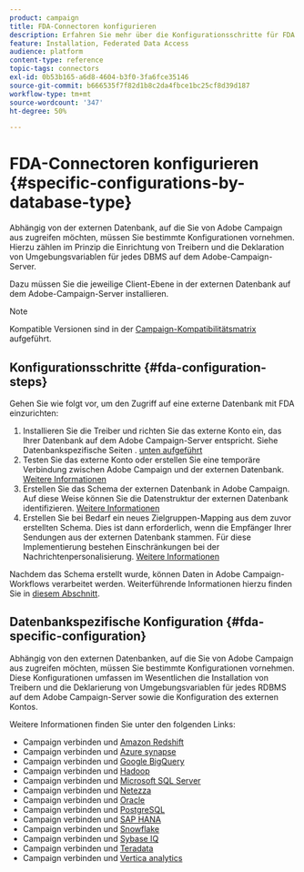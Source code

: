 ```yaml
---
product: campaign
title: FDA-Connectoren konfigurieren
description: Erfahren Sie mehr über die Konfigurationsschritte für FDA
feature: Installation, Federated Data Access
audience: platform
content-type: reference
topic-tags: connectors
exl-id: 0b53b165-a6d8-4604-b3f0-3fa6fce35146
source-git-commit: b666535f7f82d1b8c2da4fbce1bc25cf8d39d187
workflow-type: tm+mt
source-wordcount: '347'
ht-degree: 50%

---
```


# FDA-Connectoren konfigurieren {#specific-configurations-by-database-type}



Abhängig von der externen Datenbank, auf die Sie von Adobe Campaign aus zugreifen möchten, müssen Sie bestimmte Konfigurationen vornehmen. Hierzu zählen im Prinzip die Einrichtung von Treibern und die Deklaration von Umgebungsvariablen für jedes DBMS auf dem Adobe-Campaign-Server.

Dazu müssen Sie die jeweilige Client-Ebene in der externen Datenbank auf dem Adobe-Campaign-Server installieren.

>[!NOTE]
>
>Kompatible Versionen sind in der [Campaign-Kompatibilitätsmatrix](../../rn/using/compatibility-matrix.md#FederatedDataAccessFDA) aufgeführt.
>

## Konfigurationsschritte {#fda-configuration-steps}

Gehen Sie wie folgt vor, um den Zugriff auf eine externe Datenbank mit FDA einzurichten:

1. Installieren Sie die Treiber und richten Sie das externe Konto ein, das Ihrer Datenbank auf dem Adobe Campaign-Server entspricht. Siehe Datenbankspezifische Seiten . [unten aufgeführt](#fda-specific-configuration)
1. Testen Sie das externe Konto oder erstellen Sie eine temporäre Verbindung zwischen Adobe Campaign und der externen Datenbank. [Weitere Informationen](../../installation/using/connecting-to-database.md)
1. Erstellen Sie das Schema der externen Datenbank in Adobe Campaign. Auf diese Weise können Sie die Datenstruktur der externen Datenbank identifizieren. [Weitere Informationen](../../installation/using/creating-data-schema.md)
1. Erstellen Sie bei Bedarf ein neues Zielgruppen-Mapping aus dem zuvor erstellten Schema. Dies ist dann erforderlich, wenn die Empfänger Ihrer Sendungen aus der externen Datenbank stammen. Für diese Implementierung bestehen Einschränkungen bei der Nachrichtenpersonalisierung. [Weitere Informationen](../../installation/using/defining-data-mapping.md)

Nachdem das Schema erstellt wurde, können Daten in Adobe Campaign-Workflows verarbeitet werden. Weiterführende Informationen hierzu finden Sie in [diesem Abschnitt](../../workflow/using/accessing-an-external-database-fda.md).

## Datenbankspezifische Konfiguration {#fda-specific-configuration}

Abhängig von den externen Datenbanken, auf die Sie von Adobe Campaign aus zugreifen möchten, müssen Sie bestimmte Konfigurationen vornehmen. Diese Konfigurationen umfassen im Wesentlichen die Installation von Treibern und die Deklarierung von Umgebungsvariablen für jedes RDBMS auf dem Adobe Campaign-Server sowie die Konfiguration des externen Kontos.

Weitere Informationen finden Sie unter den folgenden Links:

* Campaign verbinden und [Amazon Redshift](../../installation/using/configure-fda-redshift.md)
* Campaign verbinden und [Azure synapse](../../installation/using/configure-fda-synapse.md)
* Campaign verbinden und [Google BigQuery](../../installation/using/configure-fda-google-big-query.md)
* Campaign verbinden und [Hadoop](../../installation/using/configure-fda-hadoop.md)
* Campaign verbinden und [Microsoft SQL Server](../../installation/using/configure-fda-sql.md)
* Campaign verbinden und [Netezza](../../installation/using/configure-fda-netezza.md)
* Campaign verbinden und [Oracle](../../installation/using/configure-fda-oracle.md)
* Campaign verbinden und [PostgreSQL](../../installation/using/configure-fda-postgresql.md)
* Campaign verbinden und [SAP HANA](../../installation/using/configure-fda-sap-hana.md)
* Campaign verbinden und [Snowflake](../../installation/using/configure-fda-snowflake.md)
* Campaign verbinden und [Sybase IQ](../../installation/using/configure-fda-sybase.md)
* Campaign verbinden und [Teradata](../../installation/using/configure-fda-teradata.md)
* Campaign verbinden und [Vertica analytics](../../installation/using/configure-fda-vertica.md)
